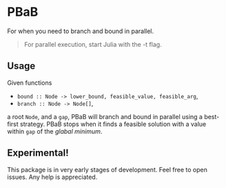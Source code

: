 # PBaB

For when you need to branch and bound in parallel.

> For parallel execution, start Julia with the -t flag.

## Usage

Given functions

 - `bound :: Node -> lower_bound, feasible_value, feasible_arg`,
 - `branch :: Node -> Node[]`,

a root `Node`, and a `gap`, PBaB will branch and bound in parallel using a best-first strategy. PBaB stops when it finds a feasible solution with a value within `gap` of the *glabal minimum*.

## Experimental!

This package is in very early stages of development. Feel free to open issues. Any help is appreciated.